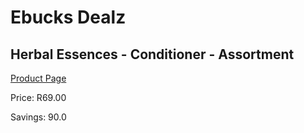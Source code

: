 
# Ebucks Dealz
## Herbal Essences - Conditioner - Assortment
[Product Page](https://www.ebucks.com/web/shop/productSelected.do?prodId=919082866&catId=1158500262)

Price: R69.00

Savings: 90.0


	